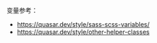 变量参考：

- https://quasar.dev/style/sass-scss-variables/
- https://quasar.dev/style/other-helper-classes
